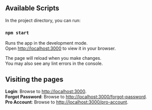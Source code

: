 ## Available Scripts

In the project directory, you can run:

### `npm start`

Runs the app in the development mode.\
Open [http://localhost:3000](http://localhost:3000) to view it in your browser.

The page will reload when you make changes.\
You may also see any lint errors in the console.

## Visiting the pages

**Login**: Browse to [http://localhost:3000](http://localhost:3000).\
**Forgot Password**: Browse to [http://localhost:3000/forgot-password](http://localhost:3000/forgot-password).\
**Pro Account**: Browse to [http://localhost:3000/pro-account](http://localhost:3000/pro-account).
